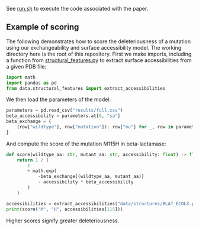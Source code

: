See [run.sh](run.sh) to execute the code associated with the paper.

## Example of scoring

The following demonstrates how to score the deleteriousness of a mutation using our exchangeability and surface accessibility model.
The working directory here is the root of this repository.
First we make imports, including a function from [structural_features.py](data/structural_features.py) to extract surface accessibilities from a given PDB file:

```python
import math
import pandas as pd
from data.structural_features import extract_accessibilities
```

We then load the parameters of the model:
```python
parameters = pd.read_csv("results/full.csv")
beta_accessibility = parameters.at[0, "sa"]
beta_exchange = {
    (row["wildtype"], row["mutation"]): row["mu"] for _, row in parameters.iterrows()
}
```

And compute the score of the mutation M115H in beta-lactamase:
```python
def score(wildtype_aa: str, mutant_aa: str, accessibility: float) -> float:
    return 1 / (
        1
        + math.exp(
            -beta_exchange[(wildtype_aa, mutant_aa)]
            - accessibility * beta_accessibility
        )
    )

accessibilities = extract_accessibilities("data/structures/BLAT_ECOLX.pdb")
print(score("M", "H", accessibilities[115]))
```

Higher scores signify greater deleteriousness.
